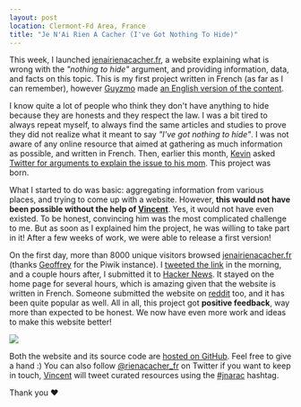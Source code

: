 ```yaml
---
layout: post
location: Clermont-Fd Area, France
title: "Je N'Ai Rien A Cacher (I've Got Nothing To Hide)"
---
```


This week, I launched [jenairienacacher.fr](http://jenairienacacher.fr/), a
website explaining what is wrong with the _"nothing to hide"_ argument, and
providing information, data, and facts on this topic. This is my first project
written in French (as far as I can remember), however
[Guyzmo](https://twitter.com/guyzmo) made [an English version of the
content](https://lite5.framapad.org/p/nothing-to-hide).

I know quite a lot of people who think they don't have anything to hide because
they are honests and they respect the law. I was a bit tired to always repeat
myself, to always find the same articles and studies to prove they did not
realize what it meant to say _"I've got nothing to hide"_. I was not aware of
any online resource that aimed at gathering as much information as possible,
and written in French. Then, earlier this month,
[Kevin](https://twitter.com/KPhoen) asked [Twitter for arguments to explain the
issue to his mom](https://twitter.com/KPhoen/status/555080357771345920). This
project was born.

What I started to do was basic: aggregating information from various places, and
trying to come up with a website. However, **this would not have been possible
without the help of [Vincent](https://twitter.com/mazenovi)**. Yes, it would not
have even existed. To be honest, convincing him was the most complicated challenge to
me. But as soon as I explained him the project, he was willing to take part in
it! After a few weeks of work, we were able to release a first version!

On the first day, more than 8000 unique visitors browsed
[jenairienacacher.fr](http://jenairienacacher.fr) (thanks
[Geoffrey](https://twitter.com/ubermuda) for the Piwik instance). I [tweeted the
link](https://twitter.com/couac/status/560732693986824195) in the morning, and a
couple hours after, I submitted it to [Hacker
News](https://news.ycombinator.com/item?id=8965142). It stayed on the home page
for several hours, which is amazing given that the website is written in French.
Someone submitted the website on [reddit](https://www.reddit.com/r/france/) too,
and it has been quite popular as well. All in all, this project got **positive
feedback**, way more than expected to be honest. We now have even more work and
ideas to make this website better!

![](/images/posts/rienacacher-stats.png)

Both the website and its source code are [hosted on
GitHub](https://github.com/willdurand/jenairienacacher.fr). Feel free to give a
hand :) You can also follow
[@rienacacher_fr](https://twitter.com/rienacacher_fr) on Twitter if you want to
keep in touch, [Vincent](https://twitter.com/mazenovi) will tweet curated
resources using the [#jnarac](https://twitter.com/hashtag/jnarac) hashtag.

Thank you &hearts;
